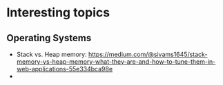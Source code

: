 # Interesting topics

## Operating Systems
- Stack vs. Heap memory: https://medium.com/@sivams1645/stack-memory-vs-heap-memory-what-they-are-and-how-to-tune-them-in-web-applications-55e334bca98e
- 